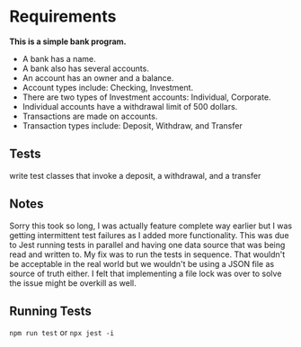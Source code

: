 # Requirements
**This is a simple bank program.**
- A bank has a name. 
- A bank also has several accounts. 
- An account has an owner and a balance. 
- Account types include: Checking, Investment. 
- There are two types of Investment accounts: Individual, Corporate. 
- Individual accounts have a withdrawal limit of 500 dollars. 
- Transactions are made on accounts. 
- Transaction types include: Deposit, Withdraw, and Transfer

## Tests
write test classes that invoke a deposit, a withdrawal, and a transfer

## Notes
Sorry this took so long, I was actually feature complete way earlier but I was getting intermittent test failures as I added more functionality. This was due to Jest running tests in parallel and having one data source that was being read and written to. My fix was to run the tests in sequence. That wouldn't be acceptable in the real world but we wouldn't be using a JSON file as source of truth either. I felt that implementing a file lock was over to solve the issue might be overkill as well.

## Running Tests
`npm run test` or `npx jest -i`